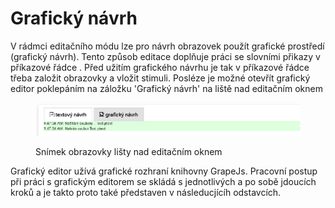 # Grafický návrh

V rádmci editačního módu lze pro návrh obrazovek použít grafické prostředí (grafický návrh).  Tento způsob editace doplňuje práci se slovními přikazy v příkazové řádce . Před užitím grafického návrhu je tak v příkazové řádce třeba založit obrazovky a vložit stimuli. Posléze je možné otevřít grafický editor poklepáním na záložku 'Grafický návrh' na liště nad editačním oknem

<figure><img src="../../.gitbook/assets/2.png" alt=""><figcaption><p>Snímek obrazovky lišty nad editačním oknem</p></figcaption></figure>

Grafický editor užívá grafické rozhraní knihovny GrapeJs. Pracovní postup při práci s grafickým editorem se skládá s jednotlivých a po sobě jdoucích kroků a je takto proto také představen v následucjícíh odstavcích.&#x20;
